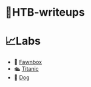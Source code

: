 # 📖HTB-writeups
# 📈Labs

- 🦌 [Fawnbox](./fawnbox/Write-up.md)
- 🛳️ [Titanic](./titanic/Write-up.md)
- 🐶 [Dog](./dog/Writeup.md)
